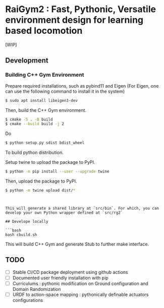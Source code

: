 # RaiGym2 : Fast, Pythonic, Versatile environment design for learning based locomotion
[WIP]
## Development

### Building C++ Gym Environment

Prepare required installations, such as pybind11 and Eigen (For Eigen, one can use the following command to install it in the system)

```bash
$ sudo apt install libeigen3-dev
```

Then, build the C++ Gym environment.


```bash
$ cmake -S . -B build
$ cmake --build build -j 2
```

Do

```bash
$ python setup.py sdist bdist_wheel
```

To build python distribution.

Setup twine to upload the package to PyPI.

```bash
$ python -m pip install --user --upgrade twine
```

Then, upload the package to PyPI.

```bash
$ python -m twine upload dist/*
```
```


This will generate a shared library at `src/bin`. For which, you can develop your own Python wrapper defined at `src/rg2`

## Develope locally

```bash
bash cbuild.sh
```

This will build C++ Gym and generate Stub to further make interface.

## TODO

- [ ] Stable CI/CD package deployment using github actions
- [ ] Documented user friendly installation with pip
- [ ] Curriculums : pythonic modification on Ground configuration and Domain Randomization
- [ ] URDF to action-space mapping : pythonically definable actuators configurations